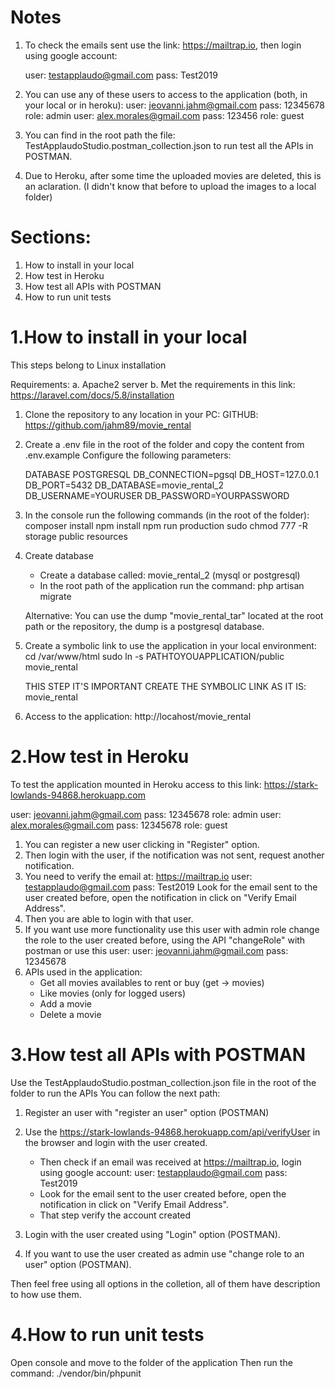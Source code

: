 # Notes
1. To check the emails sent use the link: https://mailtrap.io, then login using google account:

   user: testapplaudo@gmail.com
   pass: Test2019

2. You can use any of these users to access to the application (both, in your local or in heroku):
   user: jeovanni.jahm@gmail.com pass: 12345678  role: admin
   user: alex.morales@gmail.com pass: 123456  role: guest

3. You can find in the root path the file: TestApplaudoStudio.postman_collection.json to run test 
   all the APIs in POSTMAN.

4. Due to Heroku, after some time the uploaded movies are deleted, this is an aclaration.
   (I didn't know that before to upload the images to a local folder)
   
# Sections:
1. How to install in your local
2. How test in Heroku
3. How test all APIs with POSTMAN
3. How to run unit tests

# 1.How to install in your local
This steps belong to Linux installation

Requirements:
a. Apache2 server
b. Met the requirements in this link: https://laravel.com/docs/5.8/installation

1. Clone the repository to any location in your PC:
   GITHUB: https://github.com/jahm89/movie_rental

2. Create a .env file in the root of the folder and copy the content from .env.example
   Configure the following parameters:

   DATABASE POSTGRESQL
   DB_CONNECTION=pgsql
   DB_HOST=127.0.0.1
   DB_PORT=5432
   DB_DATABASE=movie_rental_2
   DB_USERNAME=YOURUSER
   DB_PASSWORD=YOURPASSWORD


3. In the console run the following commands (in the root of the folder): 
   composer install
   npm install
   npm run production
   sudo chmod 777 -R storage public resources


4. Create database

   - Create a database called: movie_rental_2 (mysql or postgresql)
   - In the root path of the application run the command: php artisan migrate

   Alternative: You can use the dump "movie_rental_tar" located at the root path or the repository,
   the dump is a postgresql database.

5. Create a symbolic link to use the application in your local environment:
   cd /var/www/html
   sudo ln -s PATHTOYOUAPPLICATION/public  movie_rental

   THIS STEP IT'S IMPORTANT CREATE THE SYMBOLIC LINK AS IT IS: movie_rental

6. Access to the application: http://locahost/movie_rental

# 2.How test in Heroku
To test the application mounted in Heroku access to this link: https://stark-lowlands-94868.herokuapp.com

user: jeovanni.jahm@gmail.com pass: 12345678  role: admin
user: alex.morales@gmail.com pass: 12345678  role: guest

1. You can register a new user clicking in "Register" option.
2. Then login with the user, if the notification was not sent, request another notification.
3. You need to verify the email at: https://mailtrap.io
   user: testapplaudo@gmail.com
   pass: Test2019
   Look for the email sent to the user created before, open the notification in click on "Verify Email Address".
4. Then you are able to login with that user.
5. If you want use more functionality use this user with admin role change the role to the user created before, using the API "changeRole" with postman or use this user:
     user: jeovanni.jahm@gmail.com pass: 12345678 
6. APIs used in the application:
   - Get all movies availables to rent or buy (get -> movies)
   - Like movies (only for logged users)
   - Add a movie
   - Delete a movie

# 3.How test all APIs with POSTMAN
Use the TestApplaudoStudio.postman_collection.json file in the root of the folder to run the APIs
You can follow the next path:
1. Register an user with "register an user" option (POSTMAN)
2. Use the https://stark-lowlands-94868.herokuapp.com/api/verifyUser in the browser and login with the user created.
   - Then check if an email was received at https://mailtrap.io, login using google account:
     user: testapplaudo@gmail.com
     pass: Test2019
   - Look for the email sent to the user created before, open the notification in click on "Verify Email Address".
   - That step verify the account created

3. Login with the user created using "Login" option (POSTMAN).
4. If you want to use the user created as admin use "change role to an user" option (POSTMAN).

Then feel free using all options in the colletion, all of them have description to how use them.

# 4.How to run unit tests
Open console and move to the folder of the application
Then run the command: ./vendor/bin/phpunit
